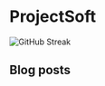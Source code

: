 # ProjectSoft
![GitHub Streak](http://github-readme-streak-stats.herokuapp.com?user=ProjectSoft-STUDIONIONS&locale=ru&mode=weekly)

## Blog posts
<!-- BLOG-POST-LIST:START -->
<!-- BLOG-POST-LIST:END -->
